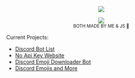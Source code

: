 
<p align="center">
  <img src="https://api.jayson.codes/api/spotify" />
</p>


<p align="center">
  <img src="https://api.jayson.codes/api/v1/github" />
  <br />
  <small>BOTH MADE BY ME & JS 💛</small>
</p>

Current Projects:
<ul>
  <li> <a href="//botlists.com">Discord Bot List</a> </li>
  <li> <a href="//no-api-key.com">No Api Key Website</a> </li>
  <li> <a href="//e-d.me">Discord Emoji Downloader Bot</a> </li>
  <li> <a href="//dmojis.com">Discord Emojis and More</a> </li>
</ul>
